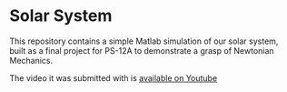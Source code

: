 Solar System
=================

This repository contains a simple Matlab simulation of our solar system, built as a final project for PS-12A to demonstrate a grasp of Newtonian Mechanics.

The video it was submitted with is [available on Youtube](https://www.youtube.com/watch?v=pBcHIGq8rGY)
